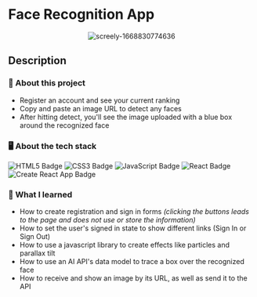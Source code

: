 # Face Recognition App

<div align="center">

![screely-1668830774636](https://user-images.githubusercontent.com/5871075/202833841-70e739a8-97b3-4a40-b0e3-60e60af39c2d.png)

</div>

## Description

### 💼 About this project

- Register an account and see your current ranking
- Copy and paste an image URL to detect any faces
- After hitting detect, you'll see the image uploaded with a blue box around the recognized face



### 🖥 About the tech stack

![HTML5 Badge](https://img.shields.io/badge/HTML5-E34F26?logo=html5&logoColor=fff&style=for-the-badge) ![CSS3 Badge](https://img.shields.io/badge/CSS3-1572B6?logo=css3&logoColor=fff&style=for-the-badge) ![JavaScript Badge](https://img.shields.io/badge/JavaScript-F7DF1E?logo=javascript&logoColor=000&style=for-the-badge) ![React Badge](https://img.shields.io/badge/React-61DAFB?logo=react&logoColor=000&style=for-the-badge) ![Create React App Badge](https://img.shields.io/badge/Create%20React%20App-09D3AC?logo=createreactapp&logoColor=fff&style=for-the-badge) 

### 🧠 What I learned

- How to create registration and sign in forms *(clicking the buttons leads to the page and does not use or store the information)*
- How to set the user's signed in state to show different links (Sign In or Sign Out)
- How to use a javascript library to create effects like particles and parallax tilt
- How to use an AI API's data model to trace a box over the recognized face
- How to receive and show an image by its URL, as well as send it to the API
